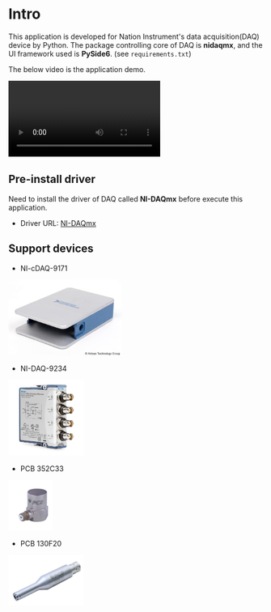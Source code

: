 # Intro
This application is developed for Nation Instrument's data acquisition(DAQ) device by Python. The package controlling core of DAQ is **nidaqmx**, and the UI framework used is **PySide6**. (see `requirements.txt`)

The below video is the application demo.

<video src="https://github.com/liupoyip/myDAQ/assets/52535343/e4cfc2b7-d42b-4191-8a2f-c438fab0ba47"></video>

## Pre-install driver
Need to install the driver of DAQ called **NI-DAQmx** before execute this application. 
- Driver URL: [NI-DAQmx](https://www.ni.com/en/support/downloads/drivers/download.ni-daq-mx.html)

## Support devices
- NI-cDAQ-9171

<img src="description/NI_cDAQ-9171.jpg" name="NI-cDAQ-9171" height="150">

- NI-DAQ-9234

<img src="description/NI_DAQ-9234.jpg" name="NI-DAQ-9234" height="150">

- PCB 352C33

<img src="description/pcb_352c33.jpg" name="PCB 352C33" height="100">

- PCB 130F20

<img src="description/pcb_130f20.jpg" name="PCB 130F20" height="100">